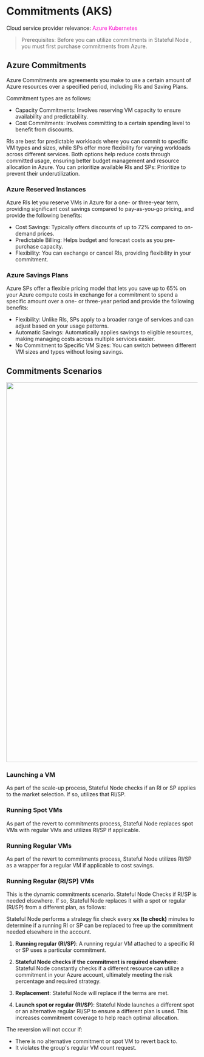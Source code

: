 <meta name="robots" content="noindex">

# Commitments (AKS)

Cloud service provider relevance: <font color="#FC01CC">Azure Kubernetes</font>

>Prerequisites: Before you can utilize commitments in Stateful Node , you must first purchase commitments from Azure.

##  Azure Commitments

Azure Commitments are agreements you make to use a certain amount of Azure resources over a specified period, including RIs and Saving Plans.

Commitment types are as follows:

*  Capacity Commitments: Involves reserving VM capacity to ensure availability and predictability.
*  Cost Commitments: Involves committing to a certain spending level to benefit from discounts.

RIs are best for predictable workloads where you can commit to specific VM types and sizes, while SPs offer more flexibility for varying workloads across different services. Both options help reduce costs through committed usage, ensuring better budget management and resource allocation in Azure. 
You can prioritize available RIs and SPs: Prioritize to prevent their underutilization.

###  Azure Reserved Instances

Azure RIs let you reserve VMs in Azure for a one- or three-year term, providing significant cost savings compared to pay-as-you-go pricing, and provide the following benefits:

*  Cost Savings: Typically offers discounts of up to 72% compared to on-demand prices.
*  Predictable Billing: Helps budget and forecast costs as you pre-purchase capacity.
*  Flexibility: You can exchange or cancel RIs, providing flexibility in your commitment.

###  Azure Savings Plans

Azure SPs offer a flexible pricing model that lets you save up to 65% on your Azure compute costs in exchange for a commitment to spend a specific amount over a one- or three-year period and provide the following benefits:

*  Flexibility: Unlike RIs, SPs apply to a broader range of services and can adjust based on your usage patterns.
*  Automatic Savings: Automatically applies savings to eligible resources, making managing costs across multiple services easier.
*  No Commitment to Specific VM Sizes: You can switch between different VM sizes and types without losing savings.


## Commitments Scenarios

<img width="1000" src="https://github.com/user-attachments/assets/ae781249-3fff-4647-9cc4-35bd8573abf8" />


###  Launching a VM

As part of the scale-up process, Stateful Node checks if an RI or SP applies to the market selection. If so,  utilizes that RI/SP.

###  Running Spot VMs

As part of the revert to commitments process, Stateful Node replaces spot VMs with regular VMs and utilizes RI/SP if applicable.

###  Running Regular VMs

As part of the revert to commitments process, Stateful Node utilizes RI/SP as a wrapper for a regular VM if applicable to cost savings.

###  Running Regular (RI/SP) VMs

This is the dynamic commitments scenario. Stateful Node Checks if RI/SP is needed elsewhere. If so, Stateful Node replaces it with a spot or regular (RI/SP) from a different plan, as follows:

Stateful Node performs a strategy fix check every **xx (to check)** minutes to determine if a running RI or SP can be replaced to free up the commitment needed elsewhere in the account. 

1. **Running regular (RI/SP)**: A running regular VM attached to a specific RI or SP uses a particular commitment. 

2. **Stateful Node checks if the commitment is required elsewhere**: Stateful Node constantly checks if a different resource can utilize a commitment in your Azure account, ultimately meeting the risk percentage and required strategy.

3. **Replacement**: Stateful Node will replace if the terms are met.

4. **Launch spot or regular (RI/SP)**: Stateful Node launches a different spot or an alternative regular RI/SP to ensure a different plan is used. This increases commitment coverage to help reach optimal allocation.

The reversion will not occur if:

* There is no alternative commitment or spot VM to revert back to. 
* It violates the group's regular VM count request. 

